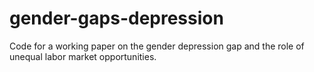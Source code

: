 # gender-gaps-depression
Code for a working paper on the gender depression gap and the role of unequal labor market opportunities.
